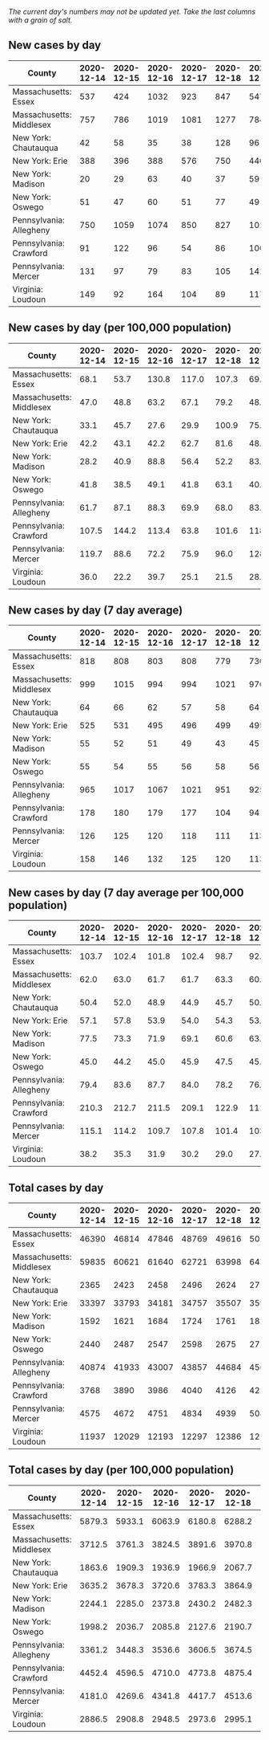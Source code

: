 _The current day's numbers may not be updated yet. Take the last columns with a grain of salt._
## New cases by day

| County | 2020-12-14 | 2020-12-15 | 2020-12-16 | 2020-12-17 | 2020-12-18 | 2020-12-19 | 2020-12-20 |
| --- | --- | --- | --- | --- | --- | --- | --- |
| Massachusetts: Essex | 537 | 424 | 1032 | 923 | 847 | 547 |  |
| Massachusetts: Middlesex | 757 | 786 | 1019 | 1081 | 1277 | 784 |  |
| New York: Chautauqua | 42 | 58 | 35 | 38 | 128 | 96 |  |
| New York: Erie | 388 | 396 | 388 | 576 | 750 | 446 |  |
| New York: Madison | 20 | 29 | 63 | 40 | 37 | 59 |  |
| New York: Oswego | 51 | 47 | 60 | 51 | 77 | 49 |  |
| Pennsylvania: Allegheny | 750 | 1059 | 1074 | 850 | 827 | 1015 |  |
| Pennsylvania: Crawford | 91 | 122 | 96 | 54 | 86 | 100 |  |
| Pennsylvania: Mercer | 131 | 97 | 79 | 83 | 105 | 141 |  |
| Virginia: Loudoun | 149 | 92 | 164 | 104 | 89 | 117 |  |

## New cases by day (per 100,000 population)

| County | 2020-12-14 | 2020-12-15 | 2020-12-16 | 2020-12-17 | 2020-12-18 | 2020-12-19 | 2020-12-20 |
| --- | --- | --- | --- | --- | --- | --- | --- |
| Massachusetts: Essex | 68.1 | 53.7 | 130.8 | 117.0 | 107.3 | 69.3 |  |
| Massachusetts: Middlesex | 47.0 | 48.8 | 63.2 | 67.1 | 79.2 | 48.6 |  |
| New York: Chautauqua | 33.1 | 45.7 | 27.6 | 29.9 | 100.9 | 75.6 |  |
| New York: Erie | 42.2 | 43.1 | 42.2 | 62.7 | 81.6 | 48.5 |  |
| New York: Madison | 28.2 | 40.9 | 88.8 | 56.4 | 52.2 | 83.2 |  |
| New York: Oswego | 41.8 | 38.5 | 49.1 | 41.8 | 63.1 | 40.1 |  |
| Pennsylvania: Allegheny | 61.7 | 87.1 | 88.3 | 69.9 | 68.0 | 83.5 |  |
| Pennsylvania: Crawford | 107.5 | 144.2 | 113.4 | 63.8 | 101.6 | 118.2 |  |
| Pennsylvania: Mercer | 119.7 | 88.6 | 72.2 | 75.9 | 96.0 | 128.9 |  |
| Virginia: Loudoun | 36.0 | 22.2 | 39.7 | 25.1 | 21.5 | 28.3 |  |

## New cases by day (7 day average)

| County | 2020-12-14 | 2020-12-15 | 2020-12-16 | 2020-12-17 | 2020-12-18 | 2020-12-19 | 2020-12-20 |
| --- | --- | --- | --- | --- | --- | --- | --- |
| Massachusetts: Essex | 818 | 808 | 803 | 808 | 779 | 730 |  |
| Massachusetts: Middlesex | 999 | 1015 | 994 | 994 | 1021 | 976 |  |
| New York: Chautauqua | 64 | 66 | 62 | 57 | 58 | 64 |  |
| New York: Erie | 525 | 531 | 495 | 496 | 499 | 495 |  |
| New York: Madison | 55 | 52 | 51 | 49 | 43 | 45 |  |
| New York: Oswego | 55 | 54 | 55 | 56 | 58 | 56 |  |
| Pennsylvania: Allegheny | 965 | 1017 | 1067 | 1021 | 951 | 925 |  |
| Pennsylvania: Crawford | 178 | 180 | 179 | 177 | 104 | 94 |  |
| Pennsylvania: Mercer | 126 | 125 | 120 | 118 | 111 | 113 |  |
| Virginia: Loudoun | 158 | 146 | 132 | 125 | 120 | 113 |  |

## New cases by day (7 day average per 100,000 population)

| County | 2020-12-14 | 2020-12-15 | 2020-12-16 | 2020-12-17 | 2020-12-18 | 2020-12-19 | 2020-12-20 |
| --- | --- | --- | --- | --- | --- | --- | --- |
| Massachusetts: Essex | 103.7 | 102.4 | 101.8 | 102.4 | 98.7 | 92.5 |  |
| Massachusetts: Middlesex | 62.0 | 63.0 | 61.7 | 61.7 | 63.3 | 60.6 |  |
| New York: Chautauqua | 50.4 | 52.0 | 48.9 | 44.9 | 45.7 | 50.4 |  |
| New York: Erie | 57.1 | 57.8 | 53.9 | 54.0 | 54.3 | 53.9 |  |
| New York: Madison | 77.5 | 73.3 | 71.9 | 69.1 | 60.6 | 63.4 |  |
| New York: Oswego | 45.0 | 44.2 | 45.0 | 45.9 | 47.5 | 45.9 |  |
| Pennsylvania: Allegheny | 79.4 | 83.6 | 87.7 | 84.0 | 78.2 | 76.1 |  |
| Pennsylvania: Crawford | 210.3 | 212.7 | 211.5 | 209.1 | 122.9 | 111.1 |  |
| Pennsylvania: Mercer | 115.1 | 114.2 | 109.7 | 107.8 | 101.4 | 103.3 |  |
| Virginia: Loudoun | 38.2 | 35.3 | 31.9 | 30.2 | 29.0 | 27.3 |  |

## Total cases by day

| County | 2020-12-14 | 2020-12-15 | 2020-12-16 | 2020-12-17 | 2020-12-18 | 2020-12-19 | 2020-12-20 |
| --- | --- | --- | --- | --- | --- | --- | --- |
| Massachusetts: Essex | 46390 | 46814 | 47846 | 48769 | 49616 | 50163 |  |
| Massachusetts: Middlesex | 59835 | 60621 | 61640 | 62721 | 63998 | 64782 |  |
| New York: Chautauqua | 2365 | 2423 | 2458 | 2496 | 2624 | 2720 |  |
| New York: Erie | 33397 | 33793 | 34181 | 34757 | 35507 | 35953 |  |
| New York: Madison | 1592 | 1621 | 1684 | 1724 | 1761 | 1820 |  |
| New York: Oswego | 2440 | 2487 | 2547 | 2598 | 2675 | 2724 |  |
| Pennsylvania: Allegheny | 40874 | 41933 | 43007 | 43857 | 44684 | 45699 |  |
| Pennsylvania: Crawford | 3768 | 3890 | 3986 | 4040 | 4126 | 4226 |  |
| Pennsylvania: Mercer | 4575 | 4672 | 4751 | 4834 | 4939 | 5080 |  |
| Virginia: Loudoun | 11937 | 12029 | 12193 | 12297 | 12386 | 12503 |  |

## Total cases by day (per 100,000 population)

| County | 2020-12-14 | 2020-12-15 | 2020-12-16 | 2020-12-17 | 2020-12-18 | 2020-12-19 | 2020-12-20 |
| --- | --- | --- | --- | --- | --- | --- | --- |
| Massachusetts: Essex | 5879.3 | 5933.1 | 6063.9 | 6180.8 | 6288.2 | 6357.5 |  |
| Massachusetts: Middlesex | 3712.5 | 3761.3 | 3824.5 | 3891.6 | 3970.8 | 4019.5 |  |
| New York: Chautauqua | 1863.6 | 1909.3 | 1936.9 | 1966.9 | 2067.7 | 2143.4 |  |
| New York: Erie | 3635.2 | 3678.3 | 3720.6 | 3783.3 | 3864.9 | 3913.5 |  |
| New York: Madison | 2244.1 | 2285.0 | 2373.8 | 2430.2 | 2482.3 | 2565.5 |  |
| New York: Oswego | 1998.2 | 2036.7 | 2085.8 | 2127.6 | 2190.7 | 2230.8 |  |
| Pennsylvania: Allegheny | 3361.2 | 3448.3 | 3536.6 | 3606.5 | 3674.5 | 3758.0 |  |
| Pennsylvania: Crawford | 4452.4 | 4596.5 | 4710.0 | 4773.8 | 4875.4 | 4993.6 |  |
| Pennsylvania: Mercer | 4181.0 | 4269.6 | 4341.8 | 4417.7 | 4513.6 | 4642.5 |  |
| Virginia: Loudoun | 2886.5 | 2908.8 | 2948.5 | 2973.6 | 2995.1 | 3023.4 |  |
